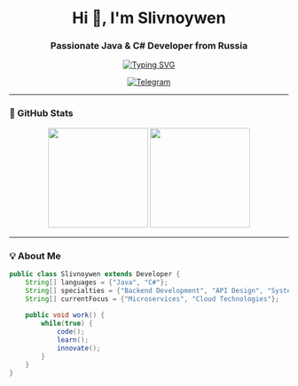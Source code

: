 <h1 align="center">Hi 👋, I'm Slivnoywen</h1>
<h3 align="center">Passionate Java & C# Developer from Russia</h3>

<p align="center">
  <a href="https://git.io/typing-svg">
    <img src="https://readme-typing-svg.demolab.com?font=Fira+Code&size=22&pause=1000&center=true&vCenter=true&width=600&lines=Turning+ideas+into+elegant+solutions;Full-cycle+development+enthusiast;Always+learning+something+new" alt="Typing SVG" />
  </a>
</p>

<p align="center">
  <a href="https://t.me/swagbroya">
    <img src="https://img.shields.io/badge/Telegram-2CA5E0?style=for-the-badge&logo=telegram&logoColor=white" alt="Telegram"/>
  </a>
</p>

---

### 🚀 GitHub Stats

<p align="center">
  <img height="180em" src="https://github-readme-stats.vercel.app/api?username=Slivnoywen&show_icons=true&theme=dark&hide_border=true"/>
  <img height="180em" src="https://github-readme-stats.vercel.app/api/top-langs/?username=Slivnoywen&layout=compact&theme=dark&hide_border=true"/>
</p>

---

### 💡 About Me

```java
public class Slivnoywen extends Developer {
    String[] languages = {"Java", "C#"};
    String[] specialties = {"Backend Development", "API Design", "System Architecture"};
    String[] currentFocus = {"Microservices", "Cloud Technologies"};
    
    public void work() {
        while(true) {
            code();
            learn();
            innovate();
        }
    }
}
